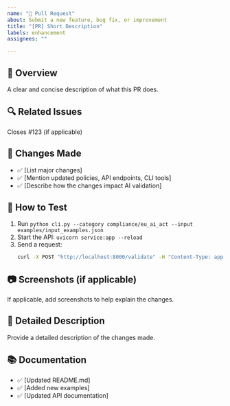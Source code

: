 ```yaml
---
name: "🚀 Pull Request"
about: Submit a new feature, bug fix, or improvement
title: "[PR] Short Description"
labels: enhancement
assignees: ""

---
```


## 🚀 Overview
A clear and concise description of what this PR does.

## 🔍 Related Issues
Closes #123 (if applicable)

## 📜 Changes Made
- ✅ [List major changes]
- ✅ [Mention updated policies, API endpoints, CLI tools]
- ✅ [Describe how the changes impact AI validation]

## 🎯 How to Test
1. Run `python cli.py --category compliance/eu_ai_act --input examples/input_examples.json`
2. Start the API: `uvicorn service:app --reload`
3. Send a request:
   ```bash  
   curl -X POST "http://localhost:8000/validate" -H "Content-Type: application/json" -d '{"category": "compliance/eu_ai_act", "input_data": {"bias_score": 0.03}}'
   ```

## 📷 Screenshots (if applicable)
If applicable, add screenshots to help explain the changes.

## 📄 Detailed Description
Provide a detailed description of the changes made.

## 📚 Documentation
- ✅ [Updated README.md]
- ✅ [Added new examples]
- ✅ [Updated API documentation]

